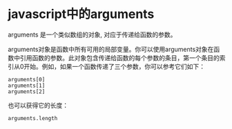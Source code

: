 # javascript中的arguments

arguments 是一个类似数组的对象, 对应于传递给函数的参数。

arguments对象是函数中所有可用的局部变量。你可以使用arguments对象在函数中引用函数的参数。此对象包含传递给函数的每个参数的条目，第一个条目的索引从0开始。例如，如果一个函数传递了三个参数，你可以参考它们如下：

    arguments[0]
    arguments[1]
    arguments[2]

也可以获得它的长度：

    arguments.length